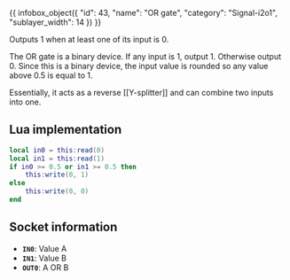 {{ infobox_object({
	"id": 43,
	"name": "OR gate",
	"category": "Signal-i2o1",
	"sublayer_width": 14
}) }}

Outputs 1 when at least one of its input is 0.

The OR gate is a binary device. If any input is 1, output 1. Otherwise output 0. Since this is a binary device, the input value is rounded so any value above 0.5 is equal to 1.

Essentially, it acts as a reverse [[Y-splitter]] and can combine two inputs into one.

## Lua implementation
```lua
local in0 = this:read(0)
local in1 = this:read(1)
if in0 >= 0.5 or in1 >= 0.5 then
	this:write(0, 1)
else
	this:write(0, 0)
end
```

## Socket information
- **`IN0`**: Value A
- **`IN1`**: Value B
- **`OUT0`**: A OR B